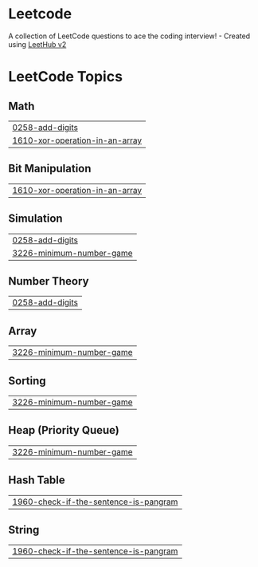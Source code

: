 # Leetcode
A collection of LeetCode questions to ace the coding interview! - Created using [LeetHub v2](https://github.com/arunbhardwaj/LeetHub-2.0)

<!---LeetCode Topics Start-->
# LeetCode Topics
## Math
|  |
| ------- |
| [0258-add-digits](https://github.com/KeyVux/Leetcode/tree/master/0258-add-digits) |
| [1610-xor-operation-in-an-array](https://github.com/KeyVux/Leetcode/tree/master/1610-xor-operation-in-an-array) |
## Bit Manipulation
|  |
| ------- |
| [1610-xor-operation-in-an-array](https://github.com/KeyVux/Leetcode/tree/master/1610-xor-operation-in-an-array) |
## Simulation
|  |
| ------- |
| [0258-add-digits](https://github.com/KeyVux/Leetcode/tree/master/0258-add-digits) |
| [3226-minimum-number-game](https://github.com/KeyVux/Leetcode/tree/master/3226-minimum-number-game) |
## Number Theory
|  |
| ------- |
| [0258-add-digits](https://github.com/KeyVux/Leetcode/tree/master/0258-add-digits) |
## Array
|  |
| ------- |
| [3226-minimum-number-game](https://github.com/KeyVux/Leetcode/tree/master/3226-minimum-number-game) |
## Sorting
|  |
| ------- |
| [3226-minimum-number-game](https://github.com/KeyVux/Leetcode/tree/master/3226-minimum-number-game) |
## Heap (Priority Queue)
|  |
| ------- |
| [3226-minimum-number-game](https://github.com/KeyVux/Leetcode/tree/master/3226-minimum-number-game) |
## Hash Table
|  |
| ------- |
| [1960-check-if-the-sentence-is-pangram](https://github.com/KeyVux/Leetcode/tree/master/1960-check-if-the-sentence-is-pangram) |
## String
|  |
| ------- |
| [1960-check-if-the-sentence-is-pangram](https://github.com/KeyVux/Leetcode/tree/master/1960-check-if-the-sentence-is-pangram) |
<!---LeetCode Topics End-->